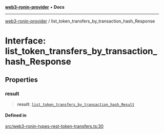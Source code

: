 [**web3-ronin-provider**](../README.md) • **Docs**

***

[web3-ronin-provider](../globals.md) / list\_token\_transfers\_by\_transaction\_hash\_Response

# Interface: list\_token\_transfers\_by\_transaction\_hash\_Response

## Properties

### result

> **result**: [`list_token_transfers_by_transaction_hash_Result`](list_token_transfers_by_transaction_hash_Result.md)

#### Defined in

[src/web3-ronin-types-rest-token-transfers.ts:30](https://github.com/chuacw/web3-ronin-provider/blob/a0101c455e71e221c1f508afff12749e77bf1fd8/src/web3-ronin-types-rest-token-transfers.ts#L30)
